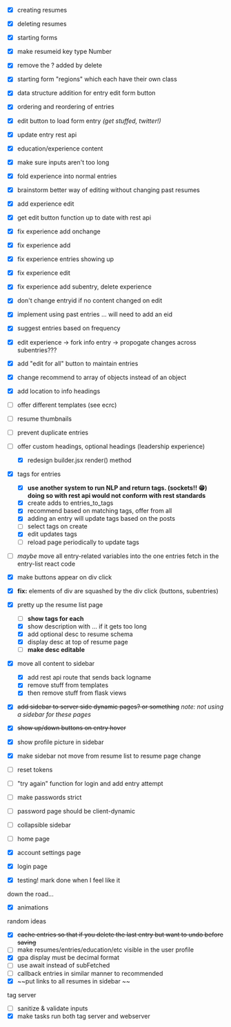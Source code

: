 - [x] creating resumes
- [x] deleting resumes
- [x] starting forms
- [x] make resumeid key type Number
- [x] remove the ? added by delete
- [x] starting form "regions" which each have their own class
- [x] data structure addition for entry edit form button
- [x] ordering and reordering of entries
- [x] edit button to load form entry *(get stuffed, twitter!)*
- [x] update entry rest api
- [x] education/experience content
- [x] make sure inputs aren't too long
- [x] fold experience into normal entries
- [x] brainstorm better way of editing without changing past resumes
- [x] add experience edit
- [x] get edit button function up to date with rest api
- [x] fix experience add onchange
- [x] fix experience add
- [x] fix experience entries showing up
- [x] fix experience edit
- [x] fix experience add subentry, delete experience
- [x] don't change entryid if no content changed on edit
- [x] implement using past entries ... will need to add an eid
- [x] suggest entries based on frequency
- [x] edit experience -> fork info entry -> propogate changes across subentries???
- [x] add "edit for all" button to maintain entries
- [x] change recommend to array of objects instead of an object
- [x] add location to info headings
- [ ] offer different templates (see ecrc)
- [ ] resume thumbnails
- [ ] prevent duplicate entries
- [ ] offer custom headings, optional headings (leadership experience)
  - [x] redesign builder.jsx render() method
- [x] tags for entries
  - [x] **use another system to run NLP and return tags. (sockets!! 😁) doing so with rest api would not conform with rest standards**
  - [x] create adds to entries_to_tags
  - [x] recommend based on matching tags, offer from all
  - [x] adding an entry will update tags based on the posts
  - [ ] select tags on create
  - [x] edit updates tags
  - [ ] reload page periodically to update tags
- [ ] *maybe* move all entry-related variables into the one entries fetch in the entry-list react code
- [x] make buttons appear on div click
- [x] **fix:** elements of div are squashed by the div click (buttons, subentries)
- [x] pretty up the resume list page
  - [ ] **show tags for each**
  - [x] show description with ... if it gets too long
  - [x] add optional desc to resume schema
  - [x] display desc at top of resume page
  - [ ] **make desc editable**
- [x] move all content to sidebar
  - [x] add rest api route that sends back logname
  - [x] remove stuff from templates
  - [x] then remove stuff from flask views
- [x] ~~add sidebar to server side dynamic pages? or something~~ *note: not using a sidebar for these pages*
- [x] ~~show up/down buttons on entry hover~~
- [x] show profile picture in sidebar
- [x] make sidebar not move from resume list to resume page change
- [ ] reset tokens
- [ ] "try again" function for login and add entry attempt
- [ ] make passwords strict
- [ ] password page should be client-dynamic
- [ ] collapsible sidebar

- [ ] home page
- [x] account settings page
- [x] login page
- [x] testing! mark done when I feel like it

down the road...
- [x] animations

random ideas
- [x] ~~cache entries so that if you delete the last entry but want to undo before saving~~
- [ ] make resumes/entries/education/etc visible in the user profile
- [x] gpa display must be decimal format
- [ ] use await instead of subFetched
- [ ] callback entries in similar manner to recommended
- [x] ~~put links to all resumes in sidebar ~~

tag server
- [ ] sanitize & validate inputs
- [x] make tasks run both tag server and webserver